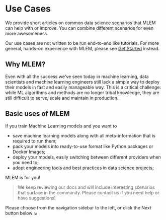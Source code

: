 # Use Cases

We provide short articles on common data science scenarios that MLEM can help
with or improve. You can combine different scenarios for even more awesomeness.

Our use cases are not written to be run end-to-end like tutorials. For more
general, hands-on experience with MLEM, please see
[Get Started](/doc/get-started) instead.

## Why MLEM?

Even with all the success we've seen today in machine learning, data scientists
and machine learning engineers still lack a simple way to deploy their models in
fast and easily manageable way. This is a critical challenge: while ML
algorithms and methods are no longer tribal knowledge, they are still difficult
to serve, scale and maintain in production.

## Basic uses of MLEM

If you train Machine Learning models and you want to

- save machine learning models along with all meta-information that is required
  to run them;
- pack your models into ready-to-use format like Python packages or Docker
  Images;
- deploy your models, easily switching between different providers when you need
  to;
- adopt engineering tools and best practices in data science projects;

MLEM is for you!

> We keep reviewing our docs and will include interesting scenarios that surface
> in the community. Please contact us if you need help or have suggestions!

Please choose from the navigation sidebar to the left, or click the Next button
below ↘
